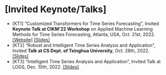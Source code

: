 # [Invited Keynote/Talks]

- [KT1] “Customized Transformers for Time Series Forecasting”, Invited **Keynote Talk at CIKM'22 Workshop** on Applied Machine Learning Methods for Time Series Forecasting, Atlanta, USA, Oct. 21st, 2022. [\[Website\]](https://www.google.com/url?q=https%3A%2F%2Famlts.github.io%2Famlts2022%2F&sa=D&sntz=1&usg=AOvVaw1cLObz-nMGFgMtbs5-jQW4) [\[Slides\]](https://github.com/qingsongedu/Talks-Keynotes-slides/blob/main/files/CIKM2022%20Time%20Series%20Workshop%20Keynote.pdf)
- [KT2] “Robust and Intelligent Time Series Analysis and Application”, Invited **Talk at CS Dept. of Tsinghua University**, Oct. 28th, 2022. [\[Slides\]](https://github.com/qingsongedu/Talks-Keynotes-slides/blob/main/files/Robust%20and%20Intelligent%20Time%20Series_Tsinghua%20Talk_2022_1028.pdf)
- [KT3] “Intelligent Time Series Analysis and Application”, Invited Talk at LOGS, Dec. 10th, 2022. [\[Slides\]](https://github.com/qingsongedu/Talks-Keynotes-slides/blob/main/files/Intelligent%20Time%20Series%20Analysis%20and%20Applications_LOGS%20Talk_2022_1210.pdf)



